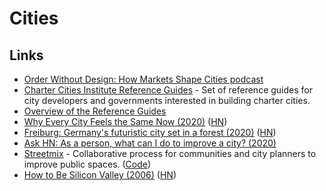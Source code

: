 # Cities

## Links

- [Order Without Design: How Markets Shape Cities podcast](https://overcast.fm/itunes1509606453/order-without-design-how-markets-shape-cities)
- [Charter Cities Institute Reference Guides](https://www.chartercitiesinstitute.org/category/reference-guides) - Set of reference guides for city developers and governments interested in building charter cities.
- [Overview of the Reference Guides](https://www.chartercitiesinstitute.org/post/overview-of-the-reference-guides)
- [Why Every City Feels the Same Now (2020)](https://www.theatlantic.com/technology/archive/2020/08/why-every-city-feels-same-now/615556/) ([HN](https://news.ycombinator.com/item?id=24259916))
- [Freiburg: Germany's futuristic city set in a forest (2020)](http://www.bbc.com/travel/story/20200715-freiburg-germanys-futuristic-city-set-in-a-forest) ([HN](https://news.ycombinator.com/item?id=24455406))
- [Ask HN: As a person, what can I do to improve a city? (2020)](https://news.ycombinator.com/item?id=25007697)
- [Streetmix](https://streetmix.net/) - Collaborative process for communities and city planners to improve public spaces. ([Code](https://github.com/streetmix/streetmix))
- [How to Be Silicon Valley (2006)](http://www.paulgraham.com/siliconvalley.html) ([HN](https://news.ycombinator.com/item?id=25115336))
